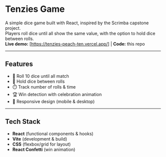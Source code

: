 # Tenzies Game 

A simple dice game built with React, inspired by the Scrimba capstone project.  
Players roll dice until all show the same value, with the option to hold dice between rolls.  
**Live demo:** [https://tenzies-peach-ten.vercel.app/] | **Code:** this repo

---

## Features
- 🎲 Roll 10 dice until all match
- 📌 Hold dice between rolls
- ⏱️ Track number of rolls & time
- 🏆 Win detection with celebration animation
- 📱 Responsive design (mobile & desktop)

---

## Tech Stack
- **React** (functional components & hooks)
- **Vite** (development & build)
- **CSS** (flexbox/grid for layout)
- **React Confetti** (win animation)
